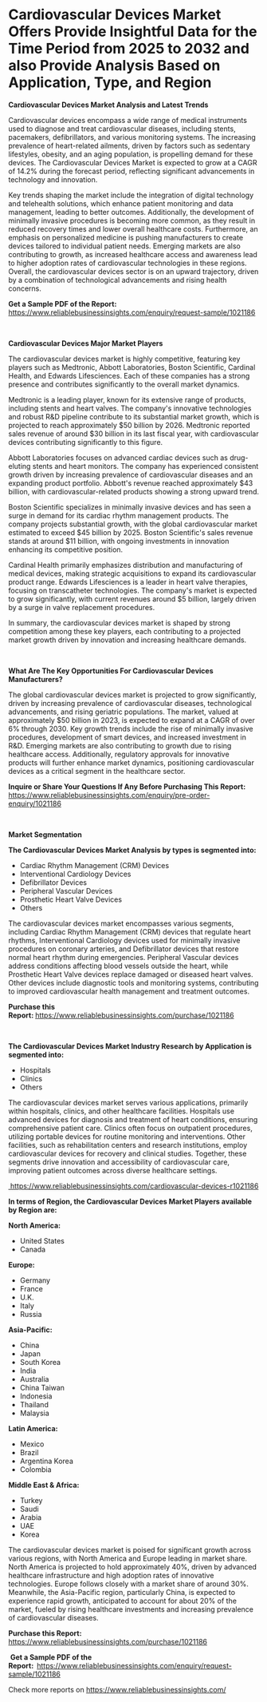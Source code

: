 <p><h1>Cardiovascular Devices Market Offers Provide Insightful Data for the Time Period from 2025 to 2032 and also Provide Analysis Based on Application, Type, and Region</h1></p><p><strong>Cardiovascular Devices Market Analysis and Latest Trends</strong></p>
<p><p>Cardiovascular devices encompass a wide range of medical instruments used to diagnose and treat cardiovascular diseases, including stents, pacemakers, defibrillators, and various monitoring systems. The increasing prevalence of heart-related ailments, driven by factors such as sedentary lifestyles, obesity, and an aging population, is propelling demand for these devices. The Cardiovascular Devices Market is expected to grow at a CAGR of 14.2% during the forecast period, reflecting significant advancements in technology and innovation. </p><p>Key trends shaping the market include the integration of digital technology and telehealth solutions, which enhance patient monitoring and data management, leading to better outcomes. Additionally, the development of minimally invasive procedures is becoming more common, as they result in reduced recovery times and lower overall healthcare costs. Furthermore, an emphasis on personalized medicine is pushing manufacturers to create devices tailored to individual patient needs. Emerging markets are also contributing to growth, as increased healthcare access and awareness lead to higher adoption rates of cardiovascular technologies in these regions. Overall, the cardiovascular devices sector is on an upward trajectory, driven by a combination of technological advancements and rising health concerns.</p></p>
<p><strong>Get a Sample PDF of the Report:&nbsp;</strong> <a href="https://www.reliablebusinessinsights.com/enquiry/request-sample/1021186?utm_campaign=3278&utm_medium=2&utm_source=Github&utm_content=ia&utm_term=08032025&utm_id=cardiovascular-devices">https://www.reliablebusinessinsights.com/enquiry/request-sample/1021186</a></p>
<p>&nbsp;</p>
<p><strong>Cardiovascular Devices Major Market Players</strong></p>
<p><p>The cardiovascular devices market is highly competitive, featuring key players such as Medtronic, Abbott Laboratories, Boston Scientific, Cardinal Health, and Edwards Lifesciences. Each of these companies has a strong presence and contributes significantly to the overall market dynamics.</p><p>Medtronic is a leading player, known for its extensive range of products, including stents and heart valves. The company's innovative technologies and robust R&D pipeline contribute to its substantial market growth, which is projected to reach approximately $50 billion by 2026. Medtronic reported sales revenue of around $30 billion in its last fiscal year, with cardiovascular devices contributing significantly to this figure.</p><p>Abbott Laboratories focuses on advanced cardiac devices such as drug-eluting stents and heart monitors. The company has experienced consistent growth driven by increasing prevalence of cardiovascular diseases and an expanding product portfolio. Abbott's revenue reached approximately $43 billion, with cardiovascular-related products showing a strong upward trend.</p><p>Boston Scientific specializes in minimally invasive devices and has seen a surge in demand for its cardiac rhythm management products. The company projects substantial growth, with the global cardiovascular market estimated to exceed $45 billion by 2025. Boston Scientific's sales revenue stands at around $11 billion, with ongoing investments in innovation enhancing its competitive position.</p><p>Cardinal Health primarily emphasizes distribution and manufacturing of medical devices, making strategic acquisitions to expand its cardiovascular product range. Edwards Lifesciences is a leader in heart valve therapies, focusing on transcatheter technologies. The company's market is expected to grow significantly, with current revenues around $5 billion, largely driven by a surge in valve replacement procedures.</p><p>In summary, the cardiovascular devices market is shaped by strong competition among these key players, each contributing to a projected market growth driven by innovation and increasing healthcare demands.</p></p>
<p>&nbsp;</p>
<p><strong>What Are The Key Opportunities For Cardiovascular Devices Manufacturers?</strong></p>
<p><p>The global cardiovascular devices market is projected to grow significantly, driven by increasing prevalence of cardiovascular diseases, technological advancements, and rising geriatric populations. The market, valued at approximately $50 billion in 2023, is expected to expand at a CAGR of over 6% through 2030. Key growth trends include the rise of minimally invasive procedures, development of smart devices, and increased investment in R&D. Emerging markets are also contributing to growth due to rising healthcare access. Additionally, regulatory approvals for innovative products will further enhance market dynamics, positioning cardiovascular devices as a critical segment in the healthcare sector.</p></p>
<p><strong>Inquire or Share Your Questions If Any Before Purchasing This Report:</strong> <a href="https://www.reliablebusinessinsights.com/enquiry/pre-order-enquiry/1021186?utm_campaign=3278&utm_medium=2&utm_source=Github&utm_content=ia&utm_term=08032025&utm_id=cardiovascular-devices">https://www.reliablebusinessinsights.com/enquiry/pre-order-enquiry/1021186</a></p>
<p>&nbsp;</p>
<p><strong>Market Segmentation</strong></p>
<p><strong>The Cardiovascular Devices Market Analysis by types is segmented into:</strong></p>
<p><ul><li>Cardiac Rhythm Management (CRM) Devices</li><li>Interventional Cardiology Devices</li><li>Defibrillator Devices</li><li>Peripheral Vascular Devices</li><li>Prosthetic Heart Valve Devices</li><li>Others</li></ul></p>
<p><p>The cardiovascular devices market encompasses various segments, including Cardiac Rhythm Management (CRM) devices that regulate heart rhythms, Interventional Cardiology devices used for minimally invasive procedures on coronary arteries, and Defibrillator devices that restore normal heart rhythm during emergencies. Peripheral Vascular devices address conditions affecting blood vessels outside the heart, while Prosthetic Heart Valve devices replace damaged or diseased heart valves. Other devices include diagnostic tools and monitoring systems, contributing to improved cardiovascular health management and treatment outcomes.</p></p>
<p><strong>Purchase this Report:&nbsp;</strong><a href="https://www.reliablebusinessinsights.com/purchase/1021186?utm_campaign=3278&utm_medium=2&utm_source=Github&utm_content=ia&utm_term=08032025&utm_id=cardiovascular-devices">https://www.reliablebusinessinsights.com/purchase/1021186</a></p>
<p>&nbsp;</p>
<p><strong>The Cardiovascular Devices Market Industry Research by Application is segmented into:</strong></p>
<p><ul><li>Hospitals</li><li>Clinics</li><li>Others</li></ul></p>
<p><p>The cardiovascular devices market serves various applications, primarily within hospitals, clinics, and other healthcare facilities. Hospitals use advanced devices for diagnosis and treatment of heart conditions, ensuring comprehensive patient care. Clinics often focus on outpatient procedures, utilizing portable devices for routine monitoring and interventions. Other facilities, such as rehabilitation centers and research institutions, employ cardiovascular devices for recovery and clinical studies. Together, these segments drive innovation and accessibility of cardiovascular care, improving patient outcomes across diverse healthcare settings.</p></p>
<p><a href="https://www.reliablebusinessinsights.com/cardiovascular-devices-r1021186?utm_campaign=3278&utm_medium=2&utm_source=Github&utm_content=ia&utm_term=08032025&utm_id=cardiovascular-devices">&nbsp;https://www.reliablebusinessinsights.com/cardiovascular-devices-r1021186</a></p>
<p><strong>In terms of Region, the Cardiovascular Devices Market Players available by Region are:</strong></p>
<p>
    <p> <strong> North America: </strong>
        <ul>
            <li>United States</li>
            <li>Canada</li>
        </ul>
        </p> 
    <p> <strong> Europe: </strong>
        <ul>
            <li>Germany</li>
            <li>France</li>
            <li>U.K.</li>
            <li>Italy</li>
            <li>Russia</li>
        </ul>
        </p> 
    <p> <strong> Asia-Pacific: </strong>
        <ul>
            <li>China</li>
            <li>Japan</li>
            <li>South Korea</li>
            <li>India</li>
            <li>Australia</li>
            <li>China Taiwan</li>
            <li>Indonesia</li>
            <li>Thailand</li>
            <li>Malaysia</li>
        </ul>
        </p> 
    <p> <strong> Latin America: </strong>
        <ul>
            <li>Mexico</li>
            <li>Brazil</li>
            <li>Argentina Korea</li>
            <li>Colombia</li>
        </ul>
        </p> 
    <p> <strong> Middle East & Africa: </strong>
        <ul>
            <li>Turkey</li>
            <li>Saudi</li>
            <li>Arabia</li>
            <li>UAE</li>
            <li>Korea</li>
        </ul>
    </p>
    </p>
<p><p>The cardiovascular devices market is poised for significant growth across various regions, with North America and Europe leading in market share. North America is projected to hold approximately 40%, driven by advanced healthcare infrastructure and high adoption rates of innovative technologies. Europe follows closely with a market share of around 30%. Meanwhile, the Asia-Pacific region, particularly China, is expected to experience rapid growth, anticipated to account for about 20% of the market, fueled by rising healthcare investments and increasing prevalence of cardiovascular diseases.</p></p>
<p><strong>Purchase this Report: </strong><a href="https://www.reliablebusinessinsights.com/purchase/1021186?utm_campaign=3278&utm_medium=2&utm_source=Github&utm_content=ia&utm_term=08032025&utm_id=cardiovascular-devices">https://www.reliablebusinessinsights.com/purchase/1021186</a></p>
<p>&nbsp;<strong>Get a Sample PDF of the Report:&nbsp;&nbsp;</strong><a href="https://www.reliablebusinessinsights.com/enquiry/request-sample/1021186?utm_campaign=3278&utm_medium=2&utm_source=Github&utm_content=ia&utm_term=08032025&utm_id=cardiovascular-devices">https://www.reliablebusinessinsights.com/enquiry/request-sample/1021186</a></p>
<p><strong></strong></p>
<p>Check more reports on <a href="https://www.reliablebusinessinsights.com/?utm_campaign=3278&utm_medium=2&utm_source=Github&utm_content=ia&utm_term=08032025&utm_id=cardiovascular-devices">https://www.reliablebusinessinsights.com/</a></p>
